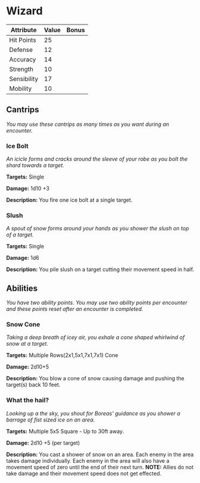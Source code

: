 # Wizard

|Attribute|Value|Bonus|
|---|---|---|
|Hit Points|25|<center> </center>|
|Defense|12|<center> </center>|
|Accuracy|14|<center> </center>|
|Strength|10|<center> </center>|
|Sensibility|17|<center> </center>|
|Mobility|10|<center> </center>|

## Cantrips
_You may use these cantrips as many times as you want during an encounter._

### Ice Bolt

_An icicle forms and cracks around the sleeve of your robe as you bolt the shard towards a target._

**Targets:** Single

**Damage:** 1d10 +3

**Description:** You fire one ice bolt at a single target.

### Slush

_A spout of snow forms around your hands as you shower the slush on top of a target._

**Targets:** Single

**Damage:** 1d6

**Description:** You pile slush on a target cutting their movement speed in half.


## Abilities
_You have two ability points.  You may use two ability points per encounter and these points reset after an encounter is completed._

### Snow Cone

_Taking a deep breath of icey air, you exhale a cone shaped whirlwind of snow at a target._

**Targets:** Multiple Rows(2x1,5x1,7x1,7x1) Cone

**Damage:** 2d10+5

**Description:** You blow a cone of snow causing damage and pushing the target(s) back 10 feet.

### What the hail?

_Looking up a the sky, you shout for Boreas' guidance as you shower a barrage of fist sized ice on an area._

**Targets:** Multiple 5x5 Square - Up to 30ft away.

**Damage:** 2d10 +5 (per target)

**Description:** You cast a shower of snow on an area.  Each enemy in the area takes damage individually.  Each enemy in the area will also have a movement speed of zero until the end of their next turn. **NOTE:** Allies do not take damage and their movement speed does not get effected.
